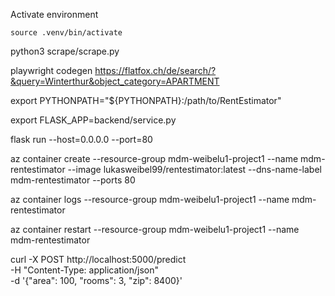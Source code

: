 Activate environment

```
source .venv/bin/activate
```

python3 scrape/scrape.py

playwright codegen https://flatfox.ch/de/search/?&query=Winterthur&object_category=APARTMENT

export PYTHONPATH="${PYTHONPATH}:/path/to/RentEstimator"

export FLASK_APP=backend/service.py

flask run --host=0.0.0.0 --port=80

az container create --resource-group mdm-weibelu1-project1 --name mdm-rentestimator --image lukasweibel99/rentestimator:latest --dns-name-label mdm-rentestimator --ports 80

az container logs --resource-group mdm-weibelu1-project1 --name mdm-rentestimator

az container restart --resource-group mdm-weibelu1-project1 --name mdm-rentestimator

curl -X POST http://localhost:5000/predict \
 -H "Content-Type: application/json" \
 -d '{"area": 100, "rooms": 3, "zip": 8400}'
